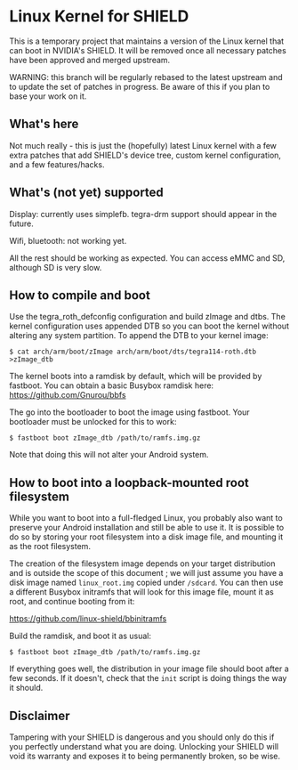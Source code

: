 Linux Kernel for SHIELD
=======================
This is a temporary project that maintains a version of the Linux kernel that can boot in NVIDIA's SHIELD. It will be removed once all necessary patches have been approved and merged upstream.

WARNING: this branch will be regularly rebased to the latest upstream and to update the set of patches in progress. Be aware of this if you plan to base your work on it.

What's here
-----------
Not much really - this is just the (hopefully) latest Linux kernel with a few extra patches that add SHIELD's device tree, custom kernel configuration, and a few features/hacks.

What's (not yet) supported
--------------------------
Display: currently uses simplefb. tegra-drm support should appear in the future.

Wifi, bluetooth: not working yet.

All the rest should be working as expected. You can access eMMC and SD, although SD is very slow.

How to compile and boot
-----------------------
Use the tegra\_roth\_defconfig configuration and build zImage and dtbs. The kernel configuration uses appended DTB so you can boot the kernel without altering any system partition. To append the DTB to your kernel image:

    $ cat arch/arm/boot/zImage arch/arm/boot/dts/tegra114-roth.dtb >zImage_dtb

The kernel boots into a ramdisk by default, which will be provided by fastboot. You can obtain a basic Busybox ramdisk here: https://github.com/Gnurou/bbfs

The go into the bootloader to boot the image using fastboot. Your bootloader must be unlocked for this to work:

    $ fastboot boot zImage_dtb /path/to/ramfs.img.gz

Note that doing this will not alter your Android system.

How to boot into a loopback-mounted root filesystem
---------------------------------------------------

While you want to boot into a full-fledged Linux, you probably also want to preserve your Android installation and still be able to use it. It is possible to do so by storing your root filesystem into a disk image file, and mounting it as the root filesystem.

The creation of the filesystem image depends on your target distribution and is outside the scope of this document ; we will just assume you have a disk image named `linux_root.img` copied under `/sdcard`. You can then use a different Busybox initramfs that will look for this image file, mount it as root, and continue booting from it:

https://github.com/linux-shield/bbinitramfs

Build the ramdisk, and boot it as usual:

    $ fastboot boot zImage_dtb /path/to/ramfs.img.gz

If everything goes well, the distribution in your image file should boot after a few seconds. If it doesn't, check that the `init` script is doing things the way it should.

Disclaimer
----------
Tampering with your SHIELD is dangerous and you should only do this if you perfectly understand what you are doing. Unlocking your SHIELD will void its warranty and exposes it to being permanently broken, so be wise.

